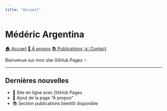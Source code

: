 ```yaml
---
title: "Accueil"
---
```

# Médéric Argentina
<link rel="stylesheet" href="/assets/css/style.css">

<nav>
  <a href="/webpage">🏠 Accueil</a>
  <a href="/webpage/about.html">👤 À propos</a>
  <a href="/webpage/publications.html">📚 Publications</a>
  <a href="/webpage/contact.html">✉️ Contact</a>
</nav>

<main>



Bienvenue sur mon site GitHub Pages ✨  

---

## Dernières nouvelles
- 🚀 Site en ligne avec GitHub Pages
- 📄 Ajout de la page “À propos”
- 📚 Section publications bientôt disponible

</main>
